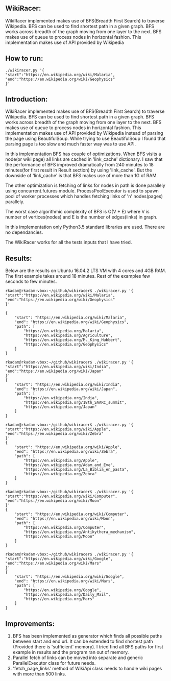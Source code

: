 WikiRacer:
-----------
WikiRacer implemented makes use of BFS(Breadth First Search) to traverse
Wikipedia. BFS can be used to find shortest path in a given graph. BFS 
works across breadth of the graph moving from one layer to the next. 
BFS makes use of queue to process nodes in horizontal fashion. 
This implementation makes use of API provided by Wikipedia

How to run:
-----------

```
./wikiracer.py '{
"start":"https://en.wikipedia.org/wiki/Malaria",
"end":"https://en.wikipedia.org/wiki/Geophysics"
}'
```

Introduction:
-------------
WikiRacer implemented makes use of BFS(Breadth First Search) to traverse
Wikipedia. BFS can be used to find shortest path in a given graph. BFS 
works across breadth of the graph moving from one layer to the next. 
BFS makes use of queue to process nodes in horizontal fashion. 
This implementation makes use of API provided by Wikipedia instead of 
parsing the page using BeautifulSoup. While trying to use BeautifulSoup 
I found that parsing page is too slow and much faster way was to use API.

In this implementation BFS has couple of optimizations. When BFS visits 
a node(or wiki page) all links are cached in 'link_cache' dictionary. 
I saw that the performance of BFS improved dramatically from 240 minutes 
to 18 minutes(for first result in Result section) by using 'link_cache'. 
But the downside of 'link_cache' is that BFS makes use of more than 1G of RAM.

The other optimization is fetching of links for nodes in path is done 
parallely using  concurrent.futures module. ProcessPoolExecutor is used to 
spawn pool of worker processes which handles fetching links of 'n' nodes(pages) 
parallely. 

The worst case algorithmic complexity of BFS is O(V + E) where V is number of 
vertices(nodes) and E is the number of edges(links) in graph.

In this implementation only Python3.5 standard libraries are used. There are no 
dependancies.

The WikiRacer works for all the tests inputs that I have tried.

Results:
---------
Below are the results on Ubuntu 16.04.2 LTS VM with 4 cores and 4GB RAM.
The first example takes around 18 minutes. Rest of the examples few seconds 
to few minutes.

```
rkadam@rkadam-vbox:~/github/wikiracer$ ./wikiracer.py '{
"start":"https://en.wikipedia.org/wiki/Malaria",
"end":"https://en.wikipedia.org/wiki/Geophysics"
}'

{
    "start": "https://en.wikipedia.org/wiki/Malaria",
    "end": "https://en.wikipedia.org/wiki/Geophysics",
    "path": [
        "https://en.wikipedia.org/Malaria",
        "https://en.wikipedia.org/Agriculture",
        "https://en.wikipedia.org/M._King_Hubbert",
        "https://en.wikipedia.org/Geophysics"
    ]
}
```
```
rkadam@rkadam-vbox:~/github/wikiracer$ ./wikiracer.py '{
"start":"https://en.wikipedia.org/wiki/India",
"end":"https://en.wikipedia.org/wiki/Japan"
}'
{
    "start": "https://en.wikipedia.org/wiki/India",
    "end": "https://en.wikipedia.org/wiki/Japan",
    "path": [
        "https://en.wikipedia.org/India",
        "https://en.wikipedia.org/18th_SAARC_summit",
        "https://en.wikipedia.org/Japan"
    ]
}
```
```
rkadam@rkadam-vbox:~/github/wikiracer$ ./wikiracer.py '{
"start":"https://en.wikipedia.org/wiki/Apple",
"end":"https://en.wikipedia.org/wiki/Zebra"
}'
{
    "start": "https://en.wikipedia.org/wiki/Apple",
    "end": "https://en.wikipedia.org/wiki/Zebra",
    "path": [
        "https://en.wikipedia.org/Apple",
        "https://en.wikipedia.org/Adam_and_Eve",
        "https://en.wikipedia.org/La_Biblia_en_pasta",
        "https://en.wikipedia.org/Zebra"
    ]
}
```
```
rkadam@rkadam-vbox:~/github/wikiracer$ ./wikiracer.py '{
"start":"https://en.wikipedia.org/wiki/Computer",
"end":"https://en.wikipedia.org/wiki/Moon"
}'
{
    "start": "https://en.wikipedia.org/wiki/Computer",
    "end": "https://en.wikipedia.org/wiki/Moon",
    "path": [
        "https://en.wikipedia.org/Computer",
        "https://en.wikipedia.org/Antikythera_mechanism",
        "https://en.wikipedia.org/Moon"
    ]
}
```
```
rkadam@rkadam-vbox:~/github/wikiracer$ ./wikiracer.py '{
"start":"https://en.wikipedia.org/wiki/Google",
"end":"https://en.wikipedia.org/wiki/Mars"
}'
{
    "start": "https://en.wikipedia.org/wiki/Google",
    "end": "https://en.wikipedia.org/wiki/Mars",
    "path": [
        "https://en.wikipedia.org/Google",
        "https://en.wikipedia.org/Daily_Mail",
        "https://en.wikipedia.org/Mars"
    ]
}
```

Improvements:
-------------
1. BFS has been implemented as generator which finds all possible paths 
   between start and end url. It can be extended to find shortest path
   (Provided there is 'sufficient' memory). I tried find all BFS paths 
   for first example in results and the program ran out of memory.
2. Parallel fetch of links can be moved into separate and generic 
   ParallelExecutor class for future needs.
3. 'fetch_page_links' method of WikiApi class needs to handle wiki pages 
   with more than 500 links.

